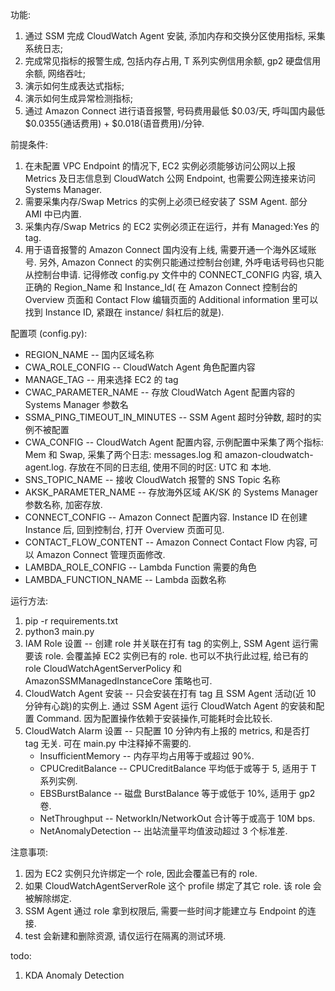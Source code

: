功能:
1. 通过 SSM 完成 CloudWatch Agent 安装, 添加内存和交换分区使用指标, 采集系统日志;
2. 完成常见指标的报警生成, 包括内存占用, T 系列实例信用余额, gp2 硬盘信用余额, 网络吞吐;
3. 演示如何生成表达式指标;
4. 演示如何生成异常检测指标;
5. 通过 Amazon Connect 进行语音报警, 号码费用最低 $0.03/天, 呼叫国内最低 $0.0355(通话费用) + $0.018(语音费用)/分钟.


前提条件:
1. 在未配置 VPC Endpoint 的情况下, EC2 实例必须能够访问公网以上报 Metrics 及日志信息到 CloudWatch 公网 Endpoint, 也需要公网连接来访问 Systems Manager.
2. 需要采集内存/Swap Metrics 的实例上必须已经安装了 SSM Agent. 部分 AMI 中已内置.
3. 采集内存/Swap Metrics 的 EC2 实例必须正在运行，并有 Managed:Yes 的 tag. 
4. 用于语音报警的 Amazon Connect 国内没有上线, 需要开通一个海外区域账号. 另外, Amazon Connect 的实例只能通过控制台创建, 外呼电话号码也只能从控制台申请. 记得修改 config.py 文件中的 CONNECT_CONFIG 内容, 填入正确的 Region_Name 和 Instance_Id( 在 Amazon Connect 控制台的 Overview 页面和 Contact Flow 编辑页面的 Additional information 里可以找到 Instance ID, 紧跟在 instance/ 斜杠后的就是).


配置项 (config.py):
* REGION_NAME -- 国内区域名称
* CWA_ROLE_CONFIG -- CloudWatch Agent 角色配置内容
* MANAGE_TAG -- 用来选择 EC2 的 tag
* CWAC_PARAMETER_NAME -- 存放 CloudWatch Agent 配置内容的 Systems Manager 参数名
* SSMA_PING_TIMEOUT_IN_MINUTES -- SSM Agent 超时分钟数, 超时的实例不被配置
* CWA_CONFIG -- CloudWatch Agent 配置内容, 示例配置中采集了两个指标: Mem 和 Swap, 采集了两个日志: messages.log 和 amazon-cloudwatch-agent.log. 存放在不同的日志组, 使用不同的时区: UTC 和 本地.
* SNS_TOPIC_NAME -- 接收 CloudWatch 报警的 SNS Topic 名称
* AKSK_PARAMETER_NAME -- 存放海外区域 AK/SK 的 Systems Manager 参数名称, 加密存放.
* CONNECT_CONFIG -- Amazon Connect 配置内容. Instance ID 在创建 Instance 后, 回到控制台, 打开 Overview 页面可见.
* CONTACT_FLOW_CONTENT -- Amazon Connect Contact Flow 内容, 可以 Amazon Connect 管理页面修改.
* LAMBDA_ROLE_CONFIG -- Lambda Function 需要的角色
* LAMBDA_FUNCTION_NAME -- Lambda 函数名称


运行方法:
1. pip -r requirements.txt
2. python3 main.py
3. IAM Role 设置 -- 创建 role 并关联在打有 tag 的实例上, SSM Agent 运行需要该 role. 会覆盖掉 EC2 实例已有的 role. 也可以不执行此过程, 给已有的 role CloudWatchAgentServerPolicy 和 AmazonSSMManagedInstanceCore 策略也可.
4. CloudWatch Agent 安装 -- 只会安装在打有 tag 且 SSM Agent 活动(近 10 分钟有心跳)的实例上. 通过 SSM Agent 运行 CloudWatch Agent 的安装和配置 Command. 因为配置操作依赖于安装操作,可能耗时会比较长.
5. CloudWatch Alarm 设置 -- 只配置 10 分钟内有上报的 metrics, 和是否打 tag 无关. 可在 main.py 中注释掉不需要的.
   * InsufficientMemory -- 内存平均占用等于或超过 90%. 
   * CPUCreditBalance --  CPUCreditBalance 平均低于或等于 5, 适用于 T 系列实例.
   * EBSBurstBalance -- 磁盘 BurstBalance 等于或低于 10%, 适用于 gp2 卷.
   * NetThroughput -- NetworkIn/NetworkOut 合计等于或高于 10M bps.
   * NetAnomalyDetection -- 出站流量平均值波动超过 3 个标准差.


注意事项:
1. 因为 EC2 实例只允许绑定一个 role, 因此会覆盖已有的 role.
2. 如果 CloudWatchAgentServerRole 这个 profile 绑定了其它 role. 该 role 会被解除绑定.
3. SSM Agent 通过 role 拿到权限后, 需要一些时间才能建立与 Endpoint 的连接.
4. test 会新建和删除资源, 请仅运行在隔离的测试环境.

todo:
1. KDA Anomaly Detection
